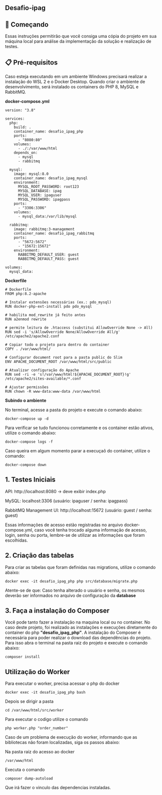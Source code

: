 ﻿## Desafio-ipag

## 🚀 Começando

Essas instruções permitirão que você consiga uma cópia do projeto em sua máquina local para análise da implementação da solução e realização de testes.

## 📋 Pré-requisitos

Caso esteja executando em um ambiente Windows precisará realizar a instalação do WSL 2 e o Docker Desktop.
Quando criar o ambiente de desenvolvimento, será instalado os containers do PHP 8, MySQL e RabbitMQ.

**docker-compose.yml**

```
version: "3.8"

services:
  php:
    build: .
    container_name: desafio_ipag_php
    ports:
      - "8080:80"
    volumes:
      - ./:/var/www/html
    depends_on:
      - mysql
      - rabbitmq

  mysql:
    image: mysql:8.0
    container_name: desafio_ipag_mysql
    environment:
      MYSQL_ROOT_PASSWORD: root123
      MYSQL_DATABASE: ipag
      MYSQL_USER: ipaguser
      MYSQL_PASSWORD: ipagpass
    ports:
      - "3306:3306"
    volumes:
      - mysql_data:/var/lib/mysql

  rabbitmq:
    image: rabbitmq:3-management
    container_name: desafio_ipag_rabbitmq
    ports:
      - "5672:5672"
      - "15672:15672"
    environment:
      RABBITMQ_DEFAULT_USER: guest
      RABBITMQ_DEFAULT_PASS: guest  

volumes:
  mysql_data:
```

**Dockerfile**

```
# Dockerfile
FROM php:8.2-apache

# Instalar extensões necessárias (ex.: pdo_mysql)
RUN docker-php-ext-install pdo pdo_mysql

# habilita mod_rewrite já feito antes
RUN a2enmod rewrite

# permite leitura de .htaccess (substitui AllowOverride None -> All)
RUN sed -i 's/AllowOverride None/AllowOverride All/g' /etc/apache2/apache2.conf

# Copiar todo o projeto para dentro do container
COPY . /var/www/html/

# Configurar document root para a pasta public do Slim
ENV APACHE_DOCUMENT_ROOT /var/www/html/src/public

# Atualizar configuração do Apache
RUN sed -ri -e 's!/var/www/html!${APACHE_DOCUMENT_ROOT}!g' /etc/apache2/sites-available/*.conf

# Ajustar permissões
RUN chown -R www-data:www-data /var/www/html

```

**Subindo o ambiente**

No terminal, acesse a pasta do projeto e execute o comando abaixo:

```
docker-compose up -d
```

Para verificar se tudo funcionou corretamente e os container estão ativos, utilize o comando abaixo:

```
docker-compose logs -f
```

Caso queira em algum momento parar a execuçaõ do container, utilize o comando:

```
docker-compose down
```

## 1. Testes Iniciais

API: http://localhost:8080 → deve exibir index.php

MySQL: localhost:3306 (usuário: ipaguser / senha: ipagpass)

RabbitMQ Management UI: http://localhost:15672 (usuário: guest / senha: guest)

Essas informações de acesso estão registradas no arquivo docker-compose.yml, caso você tenha trocado alguma informação de acesso, login, senha ou porta, lembre-se de utilizar as informações que foram escolhidas.

## 2. Criação das tabelas

Para criar as tabelas que foram definidas nas migrations, utilize o comando abaixo:

```
docker exec -it desafio_ipag_php php src/database/migrate.php
```

Atente-se de que: Caso tenha alterado o usuário e senha, os mesmos deverão ser informados no arquivo de configuração da **database**

## 3. Faça a instalação do Composer

Você pode tanto fazer a instalação na maquina local ou no container. No caso deste projeto, foi realizado as instalações e execuções diretamente do container do php **"desafio_ipag_php"**.
A instalação do Composer é necessária para poder realizar o download das dependências do projeto. Para isso abra o terminal na pasta raiz do projeto e execute o comando abaixo:

```
composer install
```

## Utilização do Worker

Para executar o worker, precisa acessar o php do docker

```
docker exec -it desafio_ipag_php bash
```

Depois se dirigir a pasta

```
cd /var/www/html/src/worker
```

Para executar o codigo utilize o comando

```
php worker.php "order_number"
```

Caso de um problema de execução do worker, informando que as bibliotecas não foram localizadas, siga os passos abaixo:

Na pasta raiz do acesso ao docker 

```
/var/www/html
```

Executa o comando 

```
composer dump-autoload
```

Que irá fazer o vinculo das dependencias instaladas.

